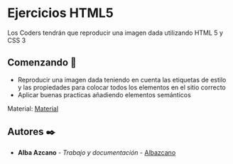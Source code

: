 # Ejercicios HTML5
Los Coders tendrán que reproducir una imagen dada utilizando HTML 5 y CSS 3

## Comenzando 🚀
- Reproducir una imagen dada teniendo en cuenta las etiquetas de estilo y las propiedades para colocar todos los elementos en el sitio correcto
 - Aplicar buenas practicas añadiendo elementos semánticos

 Material: [Material](https://docs.google.com/document/d/1GooV2LrxqGaKQYomn6bDPav_8wVNX7l8Up6WWubsRXg/edit?usp=sharing)


## Autores ✒️

* **Alba Azcano** - *Trabajo y documentación* - [Albazcano](https://github.com/Albazcano)
 